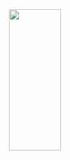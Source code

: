 
<!-- <img src="https://github-readme-stats.vercel.app/api?username=zjxi&show_icons=true&include_all_commits=true" width="52%" height="250" align="left"/> -->
<img src="https://github-readme-stats.vercel.app/api/top-langs/?username=zjxi&layout=compact" width="43%" height="250" align="right"/>


